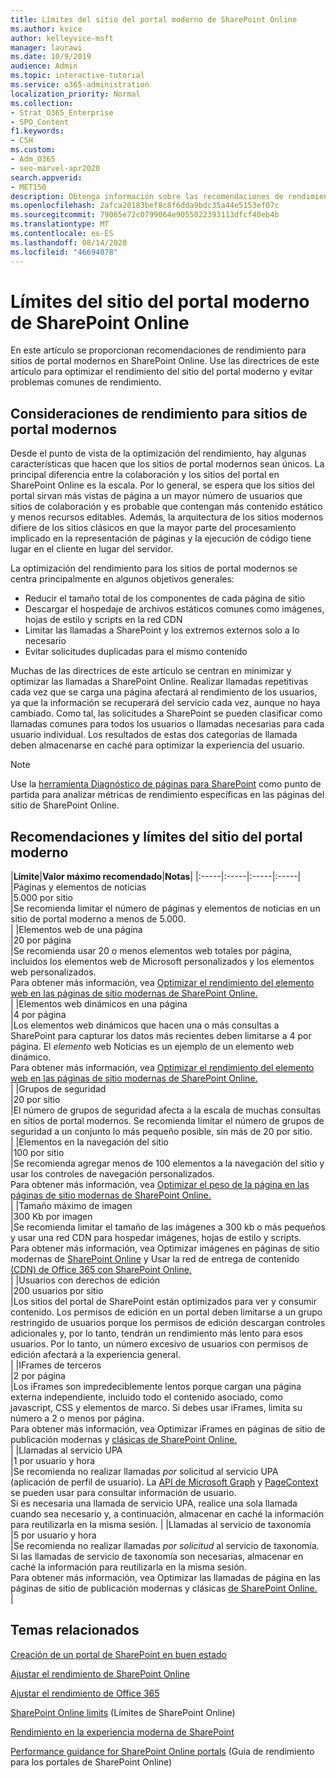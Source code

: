 ```yaml
---
title: Límites del sitio del portal moderno de SharePoint Online
ms.author: kvice
author: kelleyvice-msft
manager: laurawi
ms.date: 10/9/2019
audience: Admin
ms.topic: interactive-tutorial
ms.service: o365-administration
localization_priority: Normal
ms.collection:
- Strat_O365_Enterprise
- SPO_Content
f1.keywords:
- CSH
ms.custom:
- Adm_O365
- seo-marvel-apr2020
search.appverid:
- MET150
description: Obtenga información sobre las recomendaciones de rendimiento para sitios modernos en SharePoint Online, como la limitación de llamadas a SharePoint y extremos externos.
ms.openlocfilehash: 2afca20183bef8c8f6dda9bdc35a44e5153ef07c
ms.sourcegitcommit: 79065e72c0799064e9055022393113dfcf40eb4b
ms.translationtype: MT
ms.contentlocale: es-ES
ms.lasthandoff: 08/14/2020
ms.locfileid: "46694078"
---
```

# <a name="sharepoint-online-modern-portal-site-limits"></a>Límites del sitio del portal moderno de SharePoint Online

En este artículo se proporcionan recomendaciones de rendimiento para sitios de portal modernos en SharePoint Online. Use las directrices de este artículo para optimizar el rendimiento del sitio del portal moderno y evitar problemas comunes de rendimiento.

## <a name="performance-considerations-for-modern-portal-sites"></a>Consideraciones de rendimiento para sitios de portal modernos

Desde el punto de vista de la optimización del rendimiento, hay algunas características que hacen que los sitios de portal modernos sean únicos. La principal diferencia entre la colaboración y los sitios del portal en SharePoint Online es la escala. Por lo general, se espera que los sitios del portal sirvan más vistas de página a un mayor número de usuarios que sitios de colaboración y es probable que contengan más contenido estático y menos recursos editables. Además, la arquitectura de los sitios modernos difiere de los sitios clásicos en que la mayor parte del procesamiento implicado en la representación de páginas y la ejecución de código tiene lugar en el cliente en lugar del servidor.

La optimización del rendimiento para los sitios de portal modernos se centra principalmente en algunos objetivos generales:

- Reducir el tamaño total de los componentes de cada página de sitio
- Descargar el hospedaje de archivos estáticos comunes como imágenes, hojas de estilo y scripts en la red CDN
- Limitar las llamadas a SharePoint y los extremos externos solo a lo necesario
- Evitar solicitudes duplicadas para el mismo contenido

Muchas de las directrices de este artículo se centran en minimizar y optimizar las llamadas a SharePoint Online. Realizar llamadas repetitivas cada vez que se carga una página afectará al rendimiento de los usuarios, ya que la información se recuperará del servicio cada vez, aunque no haya cambiado. Como tal, las solicitudes a SharePoint se pueden clasificar como llamadas comunes para todos los usuarios o llamadas necesarias para cada usuario individual. Los resultados de estas dos categorías de llamada deben almacenarse en caché para optimizar la experiencia del usuario.

>[!NOTE]
>Use la [herramienta Diagnóstico de páginas para SharePoint](https://aka.ms/perftool) como punto de partida para analizar métricas de rendimiento específicas en las páginas del sitio de SharePoint Online.

## <a name="modern-portal-site-limits-and-recommendations"></a>Recomendaciones y límites del sitio del portal moderno

|**Límite**|**Valor máximo recomendado**|**Notas**|
|:-----|:-----|:-----|:-----|
|Páginas y elementos de noticias  <br/> |5.000 por sitio  <br/> |Se recomienda limitar el número de páginas y elementos de noticias en un sitio de portal moderno a menos de 5.000.  <br/> |
|Elementos web de una página  <br/> |20 por página  <br/> |Se recomienda usar 20 o menos elementos web totales por página, incluidos los elementos web de Microsoft personalizados y los elementos web personalizados. <br/> Para obtener más información, vea [Optimizar el rendimiento del elemento web en las páginas de sitio modernas de SharePoint Online.](modern-web-part-optimization.md)  <br/> |
|Elementos web dinámicos en una página  <br/> |4 por página  <br/> |Los elementos web dinámicos que hacen una o más consultas a SharePoint para capturar los datos más recientes deben limitarse a 4 por página. El _elemento_ web Noticias es un ejemplo de un elemento web dinámico. <br/> Para obtener más información, vea [Optimizar el rendimiento del elemento web en las páginas de sitio modernas de SharePoint Online.](modern-web-part-optimization.md)    <br/> |
|Grupos de seguridad  <br/> |20 por sitio  <br/> |El número de grupos de seguridad afecta a la escala de muchas consultas en sitios de portal modernos. Se recomienda limitar el número de grupos de seguridad a un conjunto lo más pequeño posible, sin más de 20 por sitio.  <br/> |
|Elementos en la navegación del sitio  <br/> |100 por sitio  <br/> |Se recomienda agregar menos de 100 elementos a la navegación del sitio y usar los controles de navegación personalizados.  <br/> Para obtener más información, vea [Optimizar el peso de la página en las páginas de sitio modernas de SharePoint Online.](modern-page-weight-optimization.md) <br/> |
|Tamaño máximo de imagen  <br/> |300 Kb por imagen  <br/> |Se recomienda limitar el tamaño de las imágenes a 300 kb o más pequeños y usar una red CDN para hospedar imágenes, hojas de estilo y scripts. <br/>Para obtener más información, vea Optimizar imágenes en páginas de sitio modernas de [SharePoint Online](modern-image-optimization.md) y Usar la red de entrega de contenido [(CDN) de Office 365 con SharePoint Online.](use-microsoft-365-cdn-with-spo.md)  <br/> |
|Usuarios con derechos de edición  <br/> |200 usuarios por sitio  <br/> |Los sitios del portal de SharePoint están optimizados para ver y consumir contenido. Los permisos de edición en un portal deben limitarse a un grupo restringido de usuarios porque los permisos de edición descargan controles adicionales y, por lo tanto, tendrán un rendimiento más lento para esos usuarios. Por lo tanto, un número excesivo de usuarios con permisos de edición afectará a la experiencia general. <br/> |
|IFrames de terceros  <br/> |2 por página  <br/> |Los iFrames son impredeciblemente lentos porque cargan una página externa independiente, incluido todo el contenido asociado, como javascript, CSS y elementos de marco. Si debes usar iFrames, limita su número a 2 o menos por página.<br/> Para obtener más información, vea Optimizar iFrames en páginas de sitio de publicación modernas y [clásicas de SharePoint Online.](modern-iframe-optimization.md) <br/> |
|Llamadas al servicio UPA  <br/> |1 por usuario y hora  <br/> |Se recomienda no realizar llamadas _por_ solicitud al servicio UPA (aplicación de perfil de usuario). La [API de Microsoft Graph](https://docs.microsoft.com/graph/call-api) y [PageContext](https://docs.microsoft.com/javascript/api/sp-page-context/pagecontext?view=sp-typescript-latest) se pueden usar para consultar información de usuario.  <br/> Si es necesaria una llamada de servicio UPA, realice una sola llamada cuando sea necesario y, a continuación, almacenar en caché la información para reutilizarla en la misma sesión. |
|Llamadas al servicio de taxonomía  <br/> |5 por usuario y hora  <br/> |Se recomienda no realizar llamadas _por solicitud_ al servicio de taxonomía. Si las llamadas de servicio de taxonomía son necesarias, almacenar en caché la información para reutilizarla en la misma sesión. <br/> Para obtener más información, vea Optimizar las llamadas de página en las páginas de sitio de publicación modernas y clásicas [de SharePoint Online.](modern-page-call-optimization.md) <br/> |

## <a name="related-topics"></a>Temas relacionados

[Creación de un portal de SharePoint en buen estado](https://docs.microsoft.com/sharepoint/portal-health)

[Ajustar el rendimiento de SharePoint Online](tune-sharepoint-online-performance.md)

[Ajustar el rendimiento de Office 365](tune-microsoft-365-performance.md)

[SharePoint Online limits](https://docs.microsoft.com/office365/servicedescriptions/sharepoint-online-service-description/sharepoint-online-limits) (Límites de SharePoint Online)

[Rendimiento en la experiencia moderna de SharePoint](https://docs.microsoft.com/sharepoint/modern-experience-performance)

[Performance guidance for SharePoint Online portals](https://docs.microsoft.com/sharepoint/dev/solution-guidance/portal-performance) (Guía de rendimiento para los portales de SharePoint Online)
